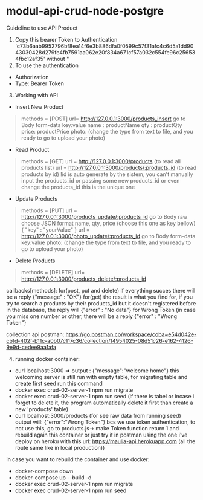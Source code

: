 # modul-api-crud-node-postgre

Guideline to use API Product
1. Copy this bearer Token to Authentication 'c73b6aab9952796bf8ea14f6e3b886dfa0f0599c57f31afc4c6d5a1dd9043030428d279fe4fb7591aa062e20f834a671cf57a032c554fe96c256534fbc12af35' without ''
2. To use the authentication 
- Authorization 
- Type: Bearer Token
3. Working with API 
- Insert New Product 
>methods = [POST] 
>url= http://127.0.0.1:3000/products_insert
>go to Body 
>form-data
key:value 
name : productName
qty  : productQty
price: productPrice
photo: (change the type from text to file, and you ready to go to upload your photo)
 

- Read Product
>methods = [GET] 
>url = http://127.0.0.1:3000/products (to read all products list) 
>url = http://127.0.0.1:3000/products/:products_id (to read products by id) 
!id is auto generate by the sistem, you can't manually input the products_id or passing some new products_id or even change the products_id this is the unique one


- Update Products 
>methods = [PUT] 
>url = http://127.0.0.1:3000/products_update/:products_id 
>go to Body
>raw 
>choose JSON format 
name, qty, price (choose this one as key bellow) 
{
"key" : "yourValue" 
}
>url = http://127.0.0.1:3000/photo_update/:products_id 
>go to Body 
>form-data
key:value
photo: (change the type from text to file, and you ready to go to upload your photo)

 	
- Delete Products 
>methods = [DELETE] 
>url= http://127.0.0.1:3000/products_delete/:products_id



callbacks[methods]: 
for(post, put and delete) if everything succes there will be a reply {"message" : "OK"}
for(get) the result is what you find for, if you try to search a products by their products_id but it doesn't registered before in the database, the reply will {"error" : "No data"}
for Wrong Token (in case you miss one number or other, there will be a reply {"error" : "Wrong Token"}



collection api postman: https://go.postman.co/workspace/coba~e54d042e-cb1d-402f-b11c-a0b07c117c36/collection/14954025-08d51c26-e162-4126-9e9d-cedee9aa1afa


4. running docker container: 

- curl localhost:3000 => output :  {"message":"welcome home"}
this welcoming server is still run with empty table, for migrating table and create first seed run this command 
- docker exec crud-02-server-1 npm run migrate
- docker exec crud-02-server-1 npm run seed
(if there is tabel or incase i forget to delete it, the program automatically delete it first than create a new 'products' table) 
- curl localhost:3000/products 
(for see raw data from running seed) output will: {"error":"Wrong Token"} bcs we use token authentication, to not use this, go to products.js-> make Token function return 1 and rebuild again this container or just try it in postman using the one i've deploy on heroku with this url: https://maulia-api.herokuapp.com (all the route same like in local production))

in case you want to rebuild the container and use docker: 
- docker-compose down
- docker-compose up --build -d
- docker exec crud-02-server-1 npm run migrate
- docker exec crud-02-server-1 npm run seed

